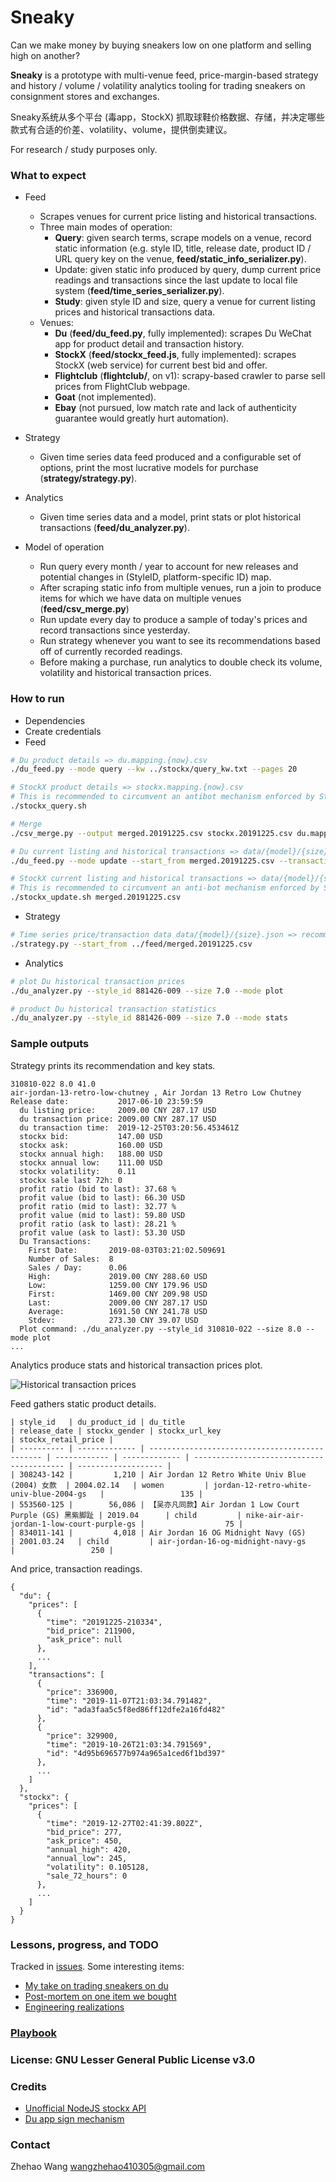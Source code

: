 # Sneaky

Can we make money by buying sneakers low on one platform and selling high on another?

**Sneaky** is a prototype with multi-venue feed, price-margin-based strategy and history / volume / volatility analytics tooling for trading sneakers on consignment stores and exchanges.

Sneaky系统从多个平台 (毒app，StockX) 抓取球鞋价格数据、存储，并决定哪些款式有合适的价差、volatility、volume，提供倒卖建议。

For research / study purposes only.

### What to expect

* Feed
  * Scrapes venues for current price listing and historical transactions.
  * Three main modes of operation:
    * **Query**: given search terms, scrape models on a venue, record static information (e.g. style ID, title, release date, product ID / URL query key on the venue, __feed/static_info_serializer.py__).
    * Update: given static info produced by query, dump current price readings and transactions since the last update to local file system (__feed/time_series_serializer.py__).
    * **Study**: given style ID and size, query a venue for current listing prices and historical transactions data.
  * Venues:
    * **Du** (__feed/du_feed.py__, fully implemented): scrapes Du WeChat app for product detail and transaction history.
    * **StockX** (__feed/stockx_feed.js__, fully implemented): scrapes StockX (web service) for current best bid and offer.
    * **Flightclub** (__flightclub/__, on v1): scrapy-based crawler to parse sell prices from FlightClub webpage.
    * **Goat** (not implemented).
    * **Ebay** (not pursued, low match rate and lack of authenticity guarantee would greatly hurt automation).
* Strategy
  * Given time series data feed produced and a configurable set of options, print the most lucrative models for purchase (__strategy/strategy.py__).
* Analytics
  * Given time series data and a model, print stats or plot historical transactions (__feed/du_analyzer.py__).

* Model of operation
  * Run query every month / year to account for new releases and potential changes in (StyleID, platform-specific ID) map.
  * After scraping static info from multiple venues, run a join to produce items for which we have data on multiple venues (__feed/csv_merge.py__)
  * Run update every day to produce a sample of today's prices and record transactions since yesterday.
  * Run strategy whenever you want to see its recommendations based off of currently recorded readings.
  * Before making a purchase, run analytics to double check its volume, volatility and historical transaction prices.

### How to run

* Dependencies
* Create credentials
* Feed
```sh
# Du product details => du.mapping.{now}.csv
./du_feed.py --mode query --kw ../stockx/query_kw.txt --pages 20

# StockX product details => stockx.mapping.{now}.csv
# This is recommended to circumvent an antibot mechanism enforced by StockX
./stockx_query.sh

# Merge
./csv_merge.py --output merged.20191225.csv stockx.20191225.csv du.mapping.20191221-150959.csv 

# Du current listing and historical transactions => data/{model}/{size}.json
./du_feed.py --mode update --start_from merged.20191225.csv --transaction_history_date 20190801 --transaction_history_maxpage 20 --min_interval_seconds 3600

# StockX current listing and historical transactions => data/{model}/{size}.json
# This is recommended to circumvent an anti-bot mechanism enforced by StockX
./stockx_update.sh merged.20191225.csv
```
* Strategy
```sh
# Time series price/transaction data data/{model}/{size}.json => recommendations
./strategy.py --start_from ../feed/merged.20191225.csv
```
* Analytics
```sh
# plot Du historical transaction prices
./du_analyzer.py --style_id 881426-009 --size 7.0 --mode plot

# product Du historical transaction statistics
./du_analyzer.py --style_id 881426-009 --size 7.0 --mode stats
```

### Sample outputs

Strategy prints its recommendation and key stats.
```
310810-022 8.0 41.0
air-jordan-13-retro-low-chutney , Air Jordan 13 Retro Low Chutney
Release date:           2017-06-10 23:59:59
  du listing price:     2009.00 CNY 287.17 USD
  du transaction price: 2009.00 CNY 287.17 USD
  du transaction time:  2019-12-25T03:20:56.453461Z
  stockx bid:           147.00 USD
  stockx ask:           160.00 USD
  stockx annual high:   188.00 USD
  stockx annual low:    111.00 USD
  stockx volatility:    0.11
  stockx sale last 72h: 0
  profit ratio (bid to last): 37.68 %
  profit value (bid to last): 66.30 USD
  profit ratio (mid to last): 32.77 %
  profit value (mid to last): 59.80 USD
  profit ratio (ask to last): 28.21 %
  profit value (ask to last): 53.30 USD
  Du Transactions:
    First Date:       2019-08-03T03:21:02.509691
    Number of Sales:  8
    Sales / Day:      0.06
    High:             2019.00 CNY 288.60 USD
    Low:              1259.00 CNY 179.96 USD
    First:            1469.00 CNY 209.98 USD
    Last:             2009.00 CNY 287.17 USD
    Average:          1691.50 CNY 241.78 USD
    Stdev:            273.30 CNY 39.07 USD
  Plot command: ./du_analyzer.py --style_id 310810-022 --size 8.0 --mode plot
...
```

Analytics produce stats and historical transaction prices plot.

![Historical transaction prices](docs/BQ6623-800.9.5.png)

Feed gathers static product details.
```
| style_id   | du_product_id | du_title                                       | release_date | stockx_gender | stockx_url_key                            | stockx_retail_price |
| ---------- | ------------- | ---------------------------------------------- | ------------ | ------------- | ----------------------------------------- | ------------------- |
| 308243-142 |         1,210 | Air Jordan 12 Retro White Univ Blue (2004) 女款  | 2004.02.14   | women         | jordan-12-retro-white-univ-blue-2004-gs   |                 135 |
| 553560-125 |        56,086 | 【吴亦凡同款】Air Jordan 1 Low Court Purple (GS) 黑紫脚趾 | 2019.04      | child         | nike-air-air-jordan-1-low-court-purple-gs |                  75 |
| 834011-141 |         4,018 | Air Jordan 16 OG Midnight Navy (GS)            | 2001.03.24   | child         | air-jordan-16-og-midnight-navy-gs         |                 250 |
```

And price, transaction readings.
```
{
  "du": {
    "prices": [
      {
        "time": "20191225-210334",
        "bid_price": 211900,
        "ask_price": null
      },
      ...
    ],
    "transactions": [
      {
        "price": 336900,
        "time": "2019-11-07T21:03:34.791482",
        "id": "ada3faa5c5f8ed86ff12dfe2a16fd482"
      },
      {
        "price": 329900,
        "time": "2019-10-26T21:03:34.791569",
        "id": "4d95b696577b974a965a1ced6f1bd397"
      },
      ...
    ]
  },
  "stockx": {
    "prices": [
      {
        "time": "2019-12-27T02:41:39.802Z",
        "bid_price": 277,
        "ask_price": 450,
        "annual_high": 420,
        "annual_low": 245,
        "volatility": 0.105128,
        "sale_72_hours": 0
      },
      ...
    ]
  }
}
```

### Lessons, progress, and TODO

Tracked in [issues](https://github.com/zhehaowang/sneaky/issues).
Some interesting items:
* [My take on trading sneakers on du](https://github.com/zhehaowang/sneaky/issues/55)
* [Post-mortem on one item we bought](https://github.com/zhehaowang/sneaky/issues/54)
* [Engineering realizations](https://github.com/zhehaowang/sneaky/issues/56)

### [Playbook](docs/playbook.md)

### License: GNU Lesser General Public License v3.0

### Credits

* [Unofficial NodeJS stockx API](https://github.com/matthew1232/stockx-api)
* [Du app sign mechanism](https://github.com/luo1994/du-app-sign)

### Contact

Zhehao Wang wangzhehao410305@gmail.com